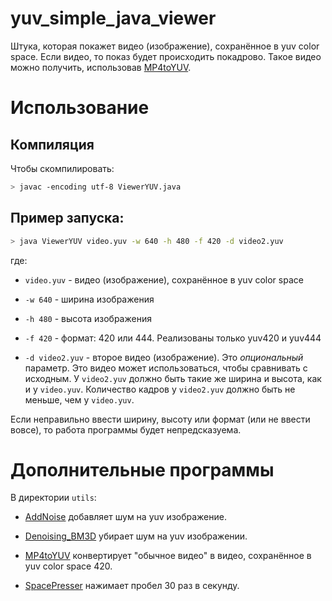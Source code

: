 # yuv_simple_java_viewer

Штука, которая покажет видео (изображение), сохранённое в yuv color space. Если видео, то показ будет происходить покадрово. Такое видео можно получить, использовав [MP4toYUV](#дополнительные-программы).

# Использование

## Компиляция

Чтобы скомпилировать:

``` bash
> javac -encoding utf-8 ViewerYUV.java
```

## Пример запуска:

``` bash
> java ViewerYUV video.yuv -w 640 -h 480 -f 420 -d video2.yuv
```

где:

- `video.yuv` - видео (изображение), сохранённое в yuv color space

- `-w 640` - ширина изображения

- `-h 480` - высота изображения

- `-f 420` - формат: 420 или 444. Реализованы только yuv420 и yuv444

- `-d video2.yuv` - второе видео (изображение). Это *опциональный* параметр. Это видео может использоваться, чтобы сравнивать с исходным. У `video2.yuv` должно быть такие же ширина и высота, как и у `video.yuv`. Количество кадров у `video2.yuv` должно быть не меньше, чем у `video.yuv`.

Если неправильно ввести ширину, высоту или формат (или не ввести вовсе), то работа программы будет непредсказуема.

# Дополнительные программы

В директории `utils`:

- [AddNoise](https://github.com/The220th/yuv_simple_java_viewer) добавляет шум на yuv изображение.

- [Denoising_BM3D]() убирает шум на yuv изображении.

- [MP4toYUV](https://github.com/The220th/yuv_simple_java_viewer) конвертирует "обычное видео" в видео, сохранённое в yuv color space 420.

- [SpacePresser](https://github.com/The220th/yuv_simple_java_viewer) нажимает пробел 30 раз в секунду.
